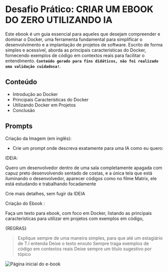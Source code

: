 #   Desafio Prático: CRIAR UM EBOOK DO ZERO UTILIZANDO IA

Este ebook é um guia essencial para aqueles que desejam compreender e dominar o Docker, uma ferramenta fundamental para simplificar o desenvolvimento e a implantação de projetos de software. Escrito de forma simples e acessível, aborda as principais características do Docker, fornecendo exemplos de código em contextos reais para facilitar o entendimento. 
**`Conteúdo gerado para fins didáticos, não foi realizado uma validação cuidadosa!`**.

## Conteúdo

- Introdução ao Docker
- Principais Características do Docker
- Utilizando Docker em Projetos
- Conclusão

## Prompts

Criação da Imagem (em inglês):

- Crie um prompt onde descreva exatamente para uma IA como eu quero:

IDEIA:

Quero um desenvolvedor dentro de uma sala completamente apagada com capuz preto desenvolvendo sentado de costas, e a única tela que está iluminando o desenvolvedor, aparecer códigos como no filme Matrix, ele está estudando e trabalhando focadamente

Crie mais detalhes, sem fugir da IDEIA


Criação do Ebook : 

Faça um texto para ebook, com foco em Docker, listando as principais caracteristicas para utilizar em projetos com exemplos em código,

{REGRAS}
> Explique sempre de uma maneira simples, para que até um estagiário de T.I entenda
> Deixe o texto enxuto
> Sempre traga exemplos de código em contextos reais
> Deixe sempre um titulo sugestivo por tópico















![Página inicial do e-book](https://github.com/Eduardooliveira95/ebook-docker-IA/blob/main/imagem/pagina_inicial.png)


